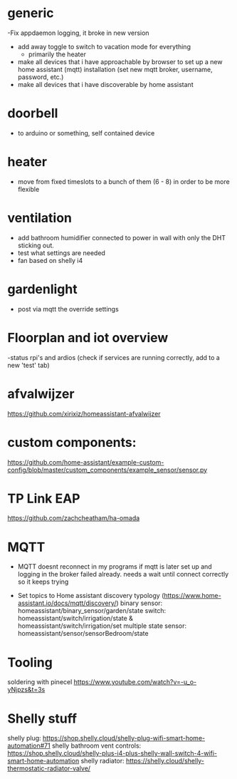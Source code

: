 # generic
-Fix appdaemon logging, it broke in new version

- add away toggle to switch to vacation mode for everything
    - primarily the heater
- make all devices that i have approachable by browser to set up a new home assistant (mqtt) installation (set new mqtt broker, username, password, etc.)
- make all devices that i have discoverable by home assistant

# doorbell
- to arduino or something, self contained device

# heater
- move from fixed timeslots to a bunch of them (6 - 8) in order to be more flexible

# ventilation
- add bathroom humidifier connected to power in wall with only the DHT sticking out.
- test what settings are needed
- fan based on shelly i4

# gardenlight
- post via mqtt the override settings

# Floorplan and iot overview
-status rpi's and ardios (check if services are running correctly, add to a new 'test' tab)

# afvalwijzer
https://github.com/xirixiz/homeassistant-afvalwijzer

# custom components:
https://github.com/home-assistant/example-custom-config/blob/master/custom_components/example_sensor/sensor.py


# TP Link EAP
https://github.com/zachcheatham/ha-omada

# MQTT
- MQTT doesnt reconnect in my programs if mqtt is later set up and logging in the broker failed already.
needs a wait until connect correctly so it keeps trying

- Set topics to Home assistant discovery typology (https://www.home-assistant.io/docs/mqtt/discovery/)
binary sensor: homeassistant/binary_sensor/garden/state
switch: homeassistant/switch/irrigation/state & homeassistant/switch/irrigation/set
multiple state sensor: homeassistant/sensor/sensorBedroom/state

# Tooling
soldering with pinecel
https://www.youtube.com/watch?v=-u_o-yNjpzs&t=3s

# Shelly stuff
shelly plug: https://shop.shelly.cloud/shelly-plug-wifi-smart-home-automation#71
shelly bathroom vent controls: https://shop.shelly.cloud/shelly-plus-i4-plus-shelly-wall-switch-4-wifi-smart-home-automation
shelly radiator: https://shelly.cloud/shelly-thermostatic-radiator-valve/